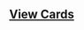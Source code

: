 ## [View Cards](<https://sims-s.github.io/mtg-card-gen/GenerationTypesRound2/sample_k=0_p=0.92_t=1.00/sample_k=0_p=0.92_t=1.00.html>)